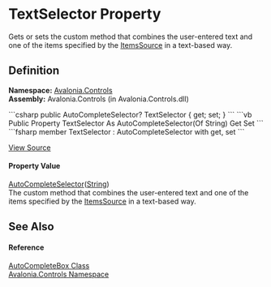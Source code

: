 # TextSelector Property


Gets or sets the custom method that combines the user-entered text and one of the items specified by the <a href="P_Avalonia_Controls_AutoCompleteBox_ItemsSource">ItemsSource</a> in a text-based way.



## Definition
**Namespace:** <a href="N_Avalonia_Controls">Avalonia.Controls</a>  
**Assembly:** Avalonia.Controls (in Avalonia.Controls.dll)

<Tabs groupId="api-code-preview">
<TabItem value="csharp" label="C#">
```csharp
public AutoCompleteSelector<string?>? TextSelector { get; set; }
```
</TabItem>
<TabItem value="vb" label="VB">
```vb
Public Property TextSelector As AutoCompleteSelector(Of String)
	Get
	Set
```
</TabItem>
<TabItem value="fsharp" label="F#">
```fsharp
member TextSelector : AutoCompleteSelector<string> with get, set
```
</TabItem>
</Tabs>



<a href="https://github.com/AvaloniaUI/Avalonia/tree/master/src/Avalonia.Controls/AutoCompleteBox/AutoCompleteBox.Properties.cs#L466" title="View the source code">View Source</a>



#### Property Value
<a href="T_Avalonia_Controls_AutoCompleteSelector_1">AutoCompleteSelector</a>(<a href="https://learn.microsoft.com/dotnet/api/system.string" target="_blank" rel="noopener noreferrer">String</a>)  
The custom method that combines the user-entered text and one of the items specified by the <a href="P_Avalonia_Controls_AutoCompleteBox_ItemsSource">ItemsSource</a> in a text-based way.

## See Also


#### Reference
<a href="T_Avalonia_Controls_AutoCompleteBox">AutoCompleteBox Class</a>  
<a href="N_Avalonia_Controls">Avalonia.Controls Namespace</a>  

